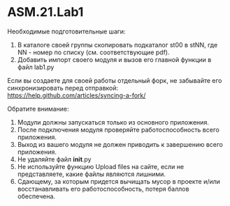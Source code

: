 # ASM.21.Lab1

Необходимые подготовительные шаги:

1. В каталоге своей группы скопировать подкаталог st00 в stNN, где NN - номер по списку (см. соответствующие pdf).
2. Добавить импорт своего модуля и вызов его главной функции в файл lab1.py

Если вы создаете для своей работы отдельный форк, не забывайте его синхронизировать перед отправкой:
https://help.github.com/articles/syncing-a-fork/

Обратите внимание: 

1. Модули должны запускаться только из основного приложения.
2. После подключения модуля проверяйте работоспособность всего приложения.
3. Выход из вашего модуля не должен приводить к завершению всего приложения.
4. Не удаляйте файл __init__.py
5. Не используйте функцию Upload files на сайте, если не представляете, какие файлы являются лишними.
6. Сдающему, за которым придется вычищать мусор в проекте и/или восстанавливать его работоспособность, потеря баллов обеспечена.
